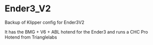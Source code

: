 # Ender3_V2
Backup of Klipper config for Ender3V2

It has the BMG + V6 + ABL hotend for the Ender3 and runs a CHC Pro Hotend from Trianglelabs
